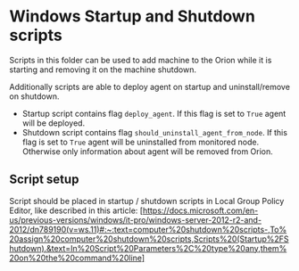 # Windows Startup and Shutdown scripts

Scripts in this folder can be used to add machine to the Orion while it is starting and removing it on the machine shutdown.

Additionally scripts are able to deploy agent on startup and uninstall/remove on shutdown.
* Startup script contains flag `deploy_agent`. If this flag is set to `True` agent will be deployed. 
* Shutdown script contains flag `should_uninstall_agent_from_node`. If this flag is set to `True` agent will be uninstalled from monitored node. Otherwise only information about agent will be removed from Orion. 

## Script setup

Script should be placed in startup / shutdown scripts in Local Group Policy Editor, like described in this article:
[https://docs.microsoft.com/en-us/previous-versions/windows/it-pro/windows-server-2012-r2-and-2012/dn789190(v=ws.11)#:~:text=computer%20shutdown%20scripts-,To%20assign%20computer%20shutdown%20scripts,Scripts%20(Startup%2FShutdown).&text=In%20Script%20Parameters%2C%20type%20any,them%20on%20the%20command%20line]
